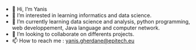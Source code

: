 - 👋 Hi, I’m Yanis
- 👀 I’m interested in learning informatics and data science.
- 🌱 I’m currently learning data science and analysis, python programming, web developpement, Java language and computer network.
- 💞️ I’m looking to collaborate on differents projects.
- 📫 How to reach me : yanis.gherdane@epitech.eu 

<!---
Yanis23-26/Yanis23-26 is a ✨ special ✨ repository because its `README.md` (this file) appears on your GitHub profile.
You can click the Preview link to take a look at your changes.
--->
